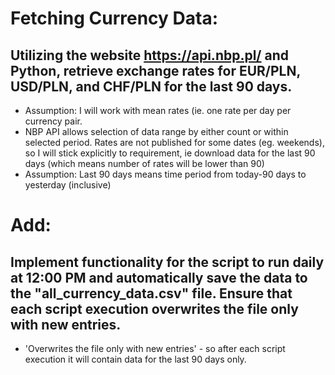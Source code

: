 # Fetching Currency Data:
## Utilizing the website https://api.nbp.pl/ and Python, retrieve exchange rates for EUR/PLN, USD/PLN, and CHF/PLN for the last 90 days. 

* Assumption: I will work with mean rates (ie. one rate per day per currency pair.
* NBP API allows selection of data range by either count or within selected period. Rates are not published for some dates (eg. weekends), so I will stick explicitly to requirement, ie download data for the last 90 days (which means number of rates will be lower than 90)
* Assumption: Last 90 days means time period from today-90 days to yesterday (inclusive) 

# Add:
## Implement functionality for the script to run daily at 12:00 PM and automatically save the data to the "all_currency_data.csv" file. Ensure that each script execution overwrites the file only with new entries.

* 'Overwrites the file only with new entries' - so after each script execution it will contain data for the last 90 days only. 